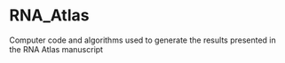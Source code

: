 # RNA_Atlas
Computer code and algorithms used to generate the results presented in the RNA Atlas manuscript
